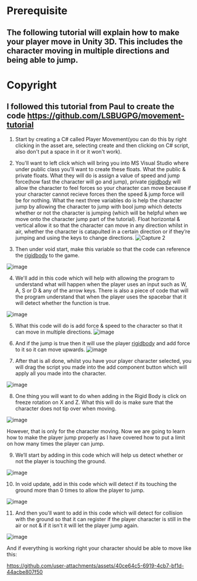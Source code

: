# Prerequisite
## The following tutorial will explain how to make your player move in Unity 3D. This includes the character moving in multiple directions and being able to jump.
# Copyright
## I followed this tutorial from Paul to create the code https://github.com/LSBUGPG/movement-tutorial
1) Start by creating a C# called Player Movement(you can do this by right clicking in the asset are, selecting create and then clicking on C# script, also don't put a space in it or it won't work).

2) You'll want to left click which will bring you into MS Visual Studio where under public class you'll want to create these floats. What the public & private floats. What they will do is assign a value of speed and jump force(how fast the character will go and jump), private [rigidbody](https://docs.unity3d.com/6000.0/Documentation/ScriptReference/Rigidbody.html) will allow the character to feel forces so your character can move because if your character cannot recieve forces then the speed & jump force will be for nothing. What the next three variables do is help the character jump by allowing the character to jump with bool jump which detects whether or not the character is jumping (which will be helpful when we move onto the character jump part of the tutorial). Float horizontal & vertical allow it so that the character can move in any direction whilst in air, whether the character is catapulted in a certain direction or if they’re jumping and using the keys to change directions. ![Capture 2](https://github.com/user-attachments/assets/2b4fc5af-47dc-4d23-99f3-a64a98822846)

3) Then under void start, make this variable so that the code can reference the [rigidbody](https://docs.unity3d.com/6000.0/Documentation/ScriptReference/Rigidbody.html) to the game.

![image](https://github.com/user-attachments/assets/addeea2c-85e0-461e-8846-840571f3900d)

4)  We'll add in this code which will help with allowing the program to understand what will happen when the player uses an input such as W, A, S or D & any of the arrow keys. There is also a piece of code that will the program understand that when the player uses the spacebar that it will detect whether the function is true.

![image](https://github.com/user-attachments/assets/d60bfdd0-1017-414f-9a1e-f382323e6344)

5) What this code will do is add force & speed to the character so that it can move in multiple directions.
![image](https://github.com/user-attachments/assets/11c517a2-ff91-4ba0-9b2f-e7c4c122a73c)

6) And if the jump is true then it will use the player [rigidbody](https://docs.unity3d.com/6000.0/Documentation/ScriptReference/Rigidbody.html) and add force to it so it can move upwards.
![image](https://github.com/user-attachments/assets/ea0654e1-b625-481b-a12d-b160e5af2a99)

7) After that is all done, whilst you have your player character selected, you will drag the script you made into the add component button which will apply all you made into the character. 

![image](https://github.com/user-attachments/assets/dcbb0f00-685d-4c81-8957-7ba15e3859d1)

8) One thing you will want to do when adding in the Rigid Body is click on freeze rotation on X and Z. What this will do is make sure that the character does not tip over when moving. 

![image](https://github.com/user-attachments/assets/ab4f2111-5069-4828-9455-4303cd862d0c)

However, that is only for the character moving. Now we are going to learn how to make the player jump properly as I have covered how to put a limit on how many times the player can jump. 

9) We’ll start by adding in this code which will help us detect whether or not the player is touching the ground. 

![image](https://github.com/user-attachments/assets/72051fff-97f8-4815-9f24-399da45480c0)

10) In void update, add in this code which will detect if its touching the ground more than 0 times to allow the player to jump.

![image](https://github.com/user-attachments/assets/abab5d95-4ead-43eb-982e-79ca21fb38e8)

11)  And then you'll want to add in this code which will detect for collision with the ground so that it can register if the player character is still in the air or not & if it isn't it will let the player jump again.

![image](https://github.com/user-attachments/assets/418696c1-eb04-4361-a30e-9401ae35609d)


And if everything is working right your character should be able to move like this:


https://github.com/user-attachments/assets/40ce64c5-6919-4cb7-bf1d-44acbe807f50


